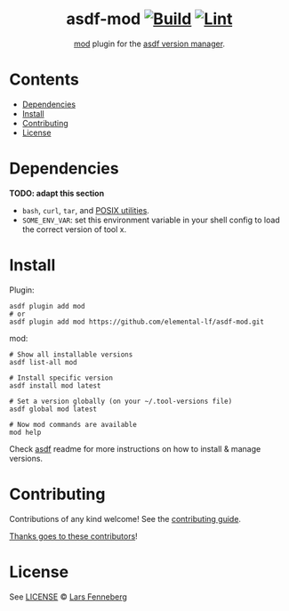 <div align="center">

# asdf-mod [![Build](https://github.com/elemental-lf/asdf-mod/actions/workflows/build.yml/badge.svg)](https://github.com/elemental-lf/asdf-mod/actions/workflows/build.yml) [![Lint](https://github.com/elemental-lf/asdf-mod/actions/workflows/lint.yml/badge.svg)](https://github.com/elemental-lf/asdf-mod/actions/workflows/lint.yml)

[mod](https://github.com/variantdev/mod/blob/master/README.md) plugin for the [asdf version manager](https://asdf-vm.com).

</div>

# Contents

- [Dependencies](#dependencies)
- [Install](#install)
- [Contributing](#contributing)
- [License](#license)

# Dependencies

**TODO: adapt this section**

- `bash`, `curl`, `tar`, and [POSIX utilities](https://pubs.opengroup.org/onlinepubs/9699919799/idx/utilities.html).
- `SOME_ENV_VAR`: set this environment variable in your shell config to load the correct version of tool x.

# Install

Plugin:

```shell
asdf plugin add mod
# or
asdf plugin add mod https://github.com/elemental-lf/asdf-mod.git
```

mod:

```shell
# Show all installable versions
asdf list-all mod

# Install specific version
asdf install mod latest

# Set a version globally (on your ~/.tool-versions file)
asdf global mod latest

# Now mod commands are available
mod help
```

Check [asdf](https://github.com/asdf-vm/asdf) readme for more instructions on how to
install & manage versions.

# Contributing

Contributions of any kind welcome! See the [contributing guide](contributing.md).

[Thanks goes to these contributors](https://github.com/elemental-lf/asdf-mod/graphs/contributors)!

# License

See [LICENSE](LICENSE) © [Lars Fenneberg](https://github.com/elemental-lf/)
